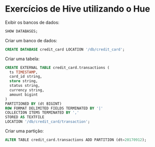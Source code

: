 # Exercícios de Hive utilizando o Hue

Exibir os bancos de dados:  
```sql
SHOW DATABASES;
```

Criar um banco de dados:  
```sql
CREATE DATABASE credit_card LOCATION '/db/credit_card';
```

Criar uma tabela:
```sql
CREATE EXTERNAL TABLE credit_card.transactions (  
  ts TIMESTAMP,  
  card_id string,  
  store string,  
  status string,  
  currency string,  
  amount bigint  
)  
PARTITIONED BY (dt BIGINT)  
ROW FORMAT DELIMITED FIELDS TERMINATED BY '|'  
COLLECTION ITEMS TERMINATED BY ','  
STORED AS TEXTFILE  
LOCATION '/db/credit_card/transaction';
```

Criar uma partição:  
```sql
ALTER TABLE credit_card.transactions ADD PARTITION (dt=20170912);
```
